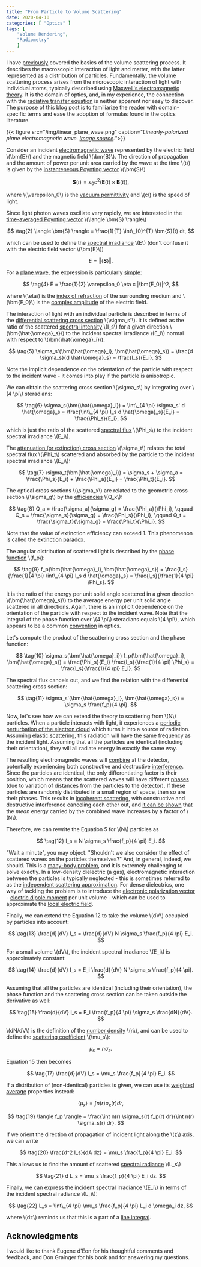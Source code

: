 ```yaml
---
title: "From Particle to Volume Scattering"
date: 2020-04-10
categories: [ "Optics" ]
tags: [
    "Volume Rendering",
    "Radiometry"
    ]
---
```


I have [previously](https://zero-radiance.github.io/post/analytic-media/) covered the basics of the volume scattering process. It describes the macroscopic interaction of light and matter, with the latter represented as a distribution of particles. Fundamentally, the volume scattering process arises from the microscopic interaction of light with individual atoms, typically described using [Maxwell's electromagnetic theory](https://doi.org/10.1364/JOSAA.35.000163). It is the domain of optics, and, in my experience, the connection with the [radiative transfer equation](https://en.wikipedia.org/wiki/Radiative_transfer#The_equation_of_radiative_transfer) is neither apparent nor easy to discover. The purpose of this blog post is to familiarize the reader with domain-specific terms and ease the adoption of formulas found in the optics literature.

<!--more-->

{{< figure src="/img/linear_plane_wave.png" caption="*Linearly-polarized plane electromagnetic wave. [Image source](https://openstax.org/books/university-physics-volume-2/pages/16-4-momentum-and-radiation-pressure).*">}}

Consider an incident [electromagnetic wave](https://www.cpp.edu/~alrudolph/classes/phy234/Reading/Summary%20of%20Waves.pdf) represented by the electric field \\(\bm{E}\\) and the magnetic field \\(\bm{B}\\).
The direction of propagation and the amount of power per unit area carried by the wave at the time \\(t\\) is given by the [instanteneous Poynting vector](https://en.wikipedia.org/wiki/Poynting_vector#Formulation_in_terms_of_microscopic_fields) \\(\bm{S}\\)

$$ \tag{1} \bm{S}(t) = \varepsilon_0 c^2 \Big( \bm{E}(t) \times \bm{B}(t) \Big), $$

where \\(\varepsilon_0\\) is the [vacuum permittivity](https://en.wikipedia.org/wiki/Permittivity) and \\(c\\) is the speed of light.

Since light photon waves oscillate very rapidly, we are interested in the [time-averaged Poynting vector](https://en.wikipedia.org/wiki/Poynting_vector#Time-averaged_Poynting_vector) \\(\langle \bm{S} \rangle\\)

$$ \tag{2} \langle \bm{S} \rangle = \frac{1}{T} \int\_{0}^{T} \bm{S}(t) dt, $$

which can be used to define the [spectral irradiance](https://en.wikipedia.org/wiki/Irradiance#Spectral_irradiance) \\(E\\) (don't confuse it with the electric field vector  \\(\bm{E}\\))

$$ \tag{3} E = \Vert \langle \bm{S} \rangle \Vert. $$

For a [plane wave](https://en.wikipedia.org/wiki/Plane_wave), the expression is particularly [simple](https://en.wikipedia.org/wiki/Irradiance#Property):

$$ \tag{4} E = \frac{1}{2} \varepsilon_0 \eta c |\bm{E_0}|^2, $$

where \\(\eta\\) is the [index of refraction](https://en.wikipedia.org/wiki/Refractive_index) of the surrounding medium and \\(\bm{E_0}\\) is the [complex amplitude](https://en.wikipedia.org/wiki/Phasor) of the electric field.

The interaction of light with an individual particle is described in terms of the [differential scattering cross section](http://glossary.ametsoc.org/wiki/Differential_(scattering)_cross_section) \\(\sigma_s'\\). It is defined as the ratio of the scattered [spectral intensity](https://en.wikipedia.org/wiki/Radiant_intensity#Spectral_intensity) \\(I_s\\) for a given direction \\(\bm{\hat{\omega}_s}\\) to the incident spectral irradiance \\(E_i\\) normal with respect to \\(\bm{\hat{\omega}_i}\\):

$$ \tag{5}
    \sigma_s'(\bm{\hat{\omega}_i}, \bm{\hat{\omega}_s}) =
    \frac{d \sigma_s}{d \hat{\omega}_s} =
    \frac{I_s}{E_i}.
$$

Note the implicit dependence on the orientation of the particle with respect to the incident wave - it comes into play if the particle is anisotropic.

We can obtain the scattering cross section \\(\sigma_s\\) by integrating over \\(4 \pi\\) steradians:

$$ \tag{6} \sigma_s(\bm{\hat{\omega}_i}) = \int\_{4 \pi} \sigma_s' d \hat{\omega}_s = \frac{\int\_{4 \pi} I_s d \hat{\omega}_s}{E_i} = \frac{\Phi_s}{E_i}, $$

which is just the ratio of the scattered [spectral flux](https://en.wikipedia.org/wiki/Radiant_flux#Spectral_flux) \\(\Phi_s\\) to the incident spectral irradiance \\(E_i\\).

The [attenuation (or extinction) cross section](http://glossary.ametsoc.org/wiki/Extinction_cross_section) \\(\sigma_t\\) relates the total spectral flux \\(\Phi_t\\) scattered and absorbed by the particle to the incident spectral irradiance \\(E_i\\):

$$ \tag{7} \sigma_t(\bm{\hat{\omega}_i}) = \sigma_s + \sigma_a = \frac{\Phi_s}{E_i} + \frac{\Phi_a}{E_i} = \frac{\Phi_t}{E_i}. $$

The optical cross sections \\(\sigma_x\\) are related to the geometric cross section \\(\sigma_g\\) by the [efficiencies](https://doi.org/10.1364/JOSAA.35.000163) \\(Q_x\\):

$$ \tag{8}
    Q_a = \frac{\sigma_a}{\sigma_g} = \frac{\Phi_a}{\Phi_i}, \qquad
    Q_s = \frac{\sigma_s}{\sigma_g} = \frac{\Phi_s}{\Phi_i}, \qquad
    Q_t = \frac{\sigma_t}{\sigma_g} = \frac{\Phi_t}{\Phi_i}. $$

Note that the value of extinction efficiency can exceed 1. This phenomenon is called the [extinction paradox](https://doi.org/10.1016/j.jqsrt.2010.08.024).

The angular distribution of scattered light is described by the [phase function](http://glossary.ametsoc.org/wiki/Phase_function) \\(f_p\\):

$$ \tag{9}
    f_p(\bm{\hat{\omega}_i}, \bm{\hat{\omega}_s}) =
    \frac{I_s}{\frac{1}{4 \pi} \int\_{4 \pi} I_s d \hat{\omega}_s} =
    \frac{I_s}{\frac{1}{4 \pi} \Phi_s}.
$$

It is the ratio of the energy per unit solid angle scattered in a given direction \\(\bm{\hat{\omega}_s}\\) to the average energy per unit solid angle scattered in all directions. Again, there is an implicit dependence on the orientation of the particle with respect to the incident wave. Note that  the integral of the phase function over \\(4 \pi\\) steradians equals \\(4 \pi\\), which appears to be a common [convention](http://glossary.ametsoc.org/wiki/Phase_function) in optics.

Let's compute the product of the scattering cross section and the phase function:

$$ \tag{10} \sigma_s(\bm{\hat{\omega}_i}) f_p(\bm{\hat{\omega}_i}, \bm{\hat{\omega}_s}) = \frac{\Phi_s}{E_i} \frac{I_s}{\frac{1}{4 \pi} \Phi_s} = \frac{I_s}{\frac{1}{4 \pi} E_i}. $$

The spectral flux cancels out, and we find the relation with the differential scattering cross section:

$$ \tag{11} \sigma_s'(\bm{\hat{\omega}_i}, \bm{\hat{\omega}_s}) = \sigma_s \frac{f_p}{4 \pi}. $$

Now, let's see how we can extend the theory to scattering from \\(N\\) particles. When a particle interacts with light, it experiences a [periodic perturbation of the electron cloud](http://plaza.ufl.edu/dwhahn/Rayleigh%20and%20Mie%20Light%20Scattering.pdf) which turns it into a source of radiation. Assuming [elastic scattering](https://en.wikipedia.org/wiki/Elastic_scattering), this radiation will have the same frequency as the incident light. Assuming  that all the particles are identical (including their orientation), they will all radiate energy in exactly the same way.

The resulting electromagnetic waves will [combine](https://en.wikipedia.org/wiki/Superposition_principle#Wave_superposition) at the detector, potentially experiencing both constructive and destructive [interference](https://en.wikipedia.org/wiki/Superposition_principle#Wave_interference). Since the particles are identical, the only differentiating factor is their position, which means that the scattered waves will have different [phases](https://en.wikipedia.org/wiki/Phase_(waves)) (due to variation of distances from the particles to the detector). If these particles are randomly distributed in a small region of space, then so are their phases. This results in [incoherent scattering](http://glossary.ametsoc.org/wiki/Incoherent_scattering), with constructive and destructive interference canceling each other out, and [it can be shown](https://www.nbi.dk/~ogendal/personal/lho/lightscattering_theory_and_practice.pdf) that the *mean* energy carried by the combined wave increases by a factor of \\(N\\).

Therefore, we can rewrite the Equation 5 for \\(N\\) particles as

$$ \tag{12} I_s = N \sigma_s \frac{f_p}{4 \pi} E_i. $$

"Wait a minute", you may object. "Shouldn't we also consider the effect of scattered waves on the particles themselves?" And, in general, indeed, we should. This is a [many-body problem](https://en.wikipedia.org/wiki/Many-body_problem), and it is extremely challenging to solve exactly. In a low-density dielectric (a gas), electromagnetic interaction between the particles is typically neglected - this is sometimes referred to as the [independent scattering approximation](https://doi.org/10.1002/qj.49708436025). For dense dielectrics, one way of tackling the problem is to introduce the [electronic polarization vector](https://www.feynmanlectures.caltech.edu/II_11.html) - [electric dipole moment](https://en.wikipedia.org/wiki/Electric_dipole_moment) per unit volume - which can be used to approximate the [local electric field](https://www.feynmanlectures.caltech.edu/II_32.html).

Finally, we can extend the Equation 12 to take the volume \\(dV\\) occupied by particles into account:

$$ \tag{13} \frac{d}{dV} I_s = \frac{d}{dV} N \sigma_s \frac{f_p}{4 \pi} E_i. $$

For a small volume \\(dV\\), the incident spectral irradiance \\(E_i\\) is approximately constant:

$$ \tag{14} \frac{d}{dV} I_s = E_i \frac{d}{dV} N \sigma_s \frac{f_p}{4 \pi}. $$

Assuming that all the particles are identical (including their orientation), the phase function and the scattering cross section can be taken outside the derivative as well:

$$ \tag{15} \frac{d}{dV} I_s = E_i \frac{f_p}{4 \pi} \sigma_s \frac{dN}{dV}. $$

\\(dN/dV\\) is the definition of the [number density](https://en.wikipedia.org/wiki/Number_density) \\(n\\),
and can be used to define the [scattering coefficient](https://zero-radiance.github.io/post/analytic-media/) \\(\mu_s\\):

$$ \tag{16} \mu_s = n \sigma_s. $$

Equation 15 then becomes

$$ \tag{17} \frac{d}{dV} I_s = \mu_s \frac{f_p}{4 \pi} E_i. $$

If a distribution of (non-identical) particles is given, we can use its [weighted average](http://eodg.atm.ox.ac.uk/user/grainger/research/book/protected/Chapter5.pdf) properties instead:

$$ \tag{18} \langle \mu_x \rangle = \int n(r) \sigma_x(r) dr, $$

$$ \tag{19} \langle f_p \rangle = \frac{\int n(r) \sigma_s(r) f_p(r) dr}{\int n(r) \sigma_s(r) dr}. $$

If we orient the direction of propagation of incident light along the \\(z\\) axis, we can write

$$ \tag{20} \frac{d^2 I_s}{dA dz} = \mu_s \frac{f_p}{4 \pi} E_i. $$

This allows us to find the amount of scattered [spectral radiance](https://en.wikipedia.org/wiki/Radiance#Spectral_radiance) \\(L_s\\)

$$ \tag{21} d L_s = \mu_s \frac{f_p}{4 \pi} E_i dz. $$

Finally, we can express the incident spectral irradiance \\(E_i\\) in terms of the incident spectral radiance \\(L_i\\):

$$ \tag{22} L_s = \int\_{4 \pi} \mu_s \frac{f_p}{4 \pi} L_i d \omega_i dz, $$

where \\(dz\\) reminds us that this is a part of a [line integral](https://zero-radiance.github.io/post/analytic-media/).

## Acknowledgments

I would like to thank Eugene d'Eon for his thoughtful comments and feedback, and Don Grainger for his book and for answering my questions.
